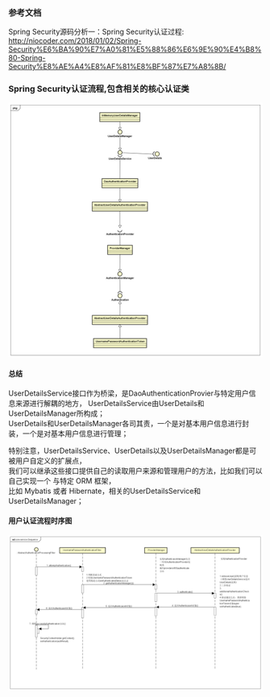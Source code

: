 ### 参考文档
Spring Security源码分析一：Spring Security认证过程:   
http://niocoder.com/2018/01/02/Spring-Security%E6%BA%90%E7%A0%81%E5%88%86%E6%9E%90%E4%B8%80-Spring-Security%E8%AE%A4%E8%AF%81%E8%BF%87%E7%A8%8B/


### Spring Security认证流程,包含相关的核心认证类 

![](img/spring-security核心认证类.png)

#### 总结
UserDetailsService接口作为桥梁，是DaoAuthenticationProvier与特定用户信息来源进行解耦的地方， 
UserDetailsService由UserDetails和UserDetailsManager所构成；   
UserDetails和UserDetailsManager各司其责，一个是对基本用户信息进行封装，一个是对基本用户信息进行管理；   

特别注意，UserDetailsService、UserDetails以及UserDetailsManager都是可被用户自定义的扩展点，   
我们可以继承这些接口提供自己的读取用户来源和管理用户的方法，比如我们可以自己实现一个 与特定 ORM 框架，  
比如 Mybatis 或者 Hibernate，相关的UserDetailsService和UserDetailsManager；   

#### 用户认证流程时序图

![](./img/用户认证流程时序图.png)